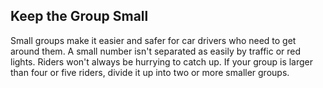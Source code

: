 ## Keep the Group Small
Small groups make it easier and safer for car drivers who need to get around them. A small number isn't separated as easily by traffic or red lights. Riders won't always be hurrying to catch up. If your group is larger than four or five riders, divide it up into two or more smaller groups.